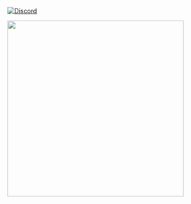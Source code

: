 [![Discord](https://img.shields.io/badge/Discord-%237289DA.svg?logo=discord&logoColor=white)](https://discord.gg/terry980401) 

<img src='https://randommeme-five.vercel.app/' style="height: 400px;"/>

